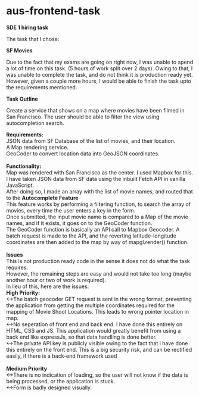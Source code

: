 # aus-frontend-task
<b>SDE 1 hiring task</b> </br>


The task that I chose: </br>


<b>SF Movies</b> </br> 



Due to the fact that my exams are going on right now, I was unable to spend a lot of time on this task. (5 hours of work split over 2 days).
Owing to that, I was unable to complete the task, and do not think it is production ready yet. However, given a couple more hours, I would be able to finish the task upto the requirements mentioned.
</br>

<b>Task Outline</b></br>


Create a service that shows on a map where movies have been filmed in San Francisco. The user should be able to filter the view using autocompletion search.</br>


<b>Requirements:</b>
 </br>
JSON data from SF Database of the list of movies, and their location. </br>
A Map rendering service. </br>
GeoCoder to convert location data into GeoJSON coordinates.</br>
 </br>
<b>Functionality:</b>
 </br>
 Map was rendered with San Francisco as the center. I used Mapbox for this.  
 I have taken JSON data from SF data using the inbuilt Fetch API in vanilla JavaScript.  </br>
 After doing so, I made an array with the list of movie names, and routed that to the <b>Autocomplete Feature</b>  </br>
 This feature works by performing a filtering function, to search the array of movies, every time the user enters a key in the form.  </br>
 Once submitted, the input movie name is compared to a Map of the movie names, and if it exists, it goes on to the GeoCoder function.</br>
 The GeoCoder function is basically an API call to Mapbox Geocoder. A batch request is made to the API, and the reverting latitude-longitude coordinates are then added to the map by way of mapgl.render() function.  </br>
  </br>
<b>Issues</b>
 </br>
 This is not production ready code in the sense it does not do what the task requires.  </br>
 However, the remaining steps are easy and would not take too long (maybe another hour or two of work is required).  </br>
 In lieu of this, here are the issues: </br>
 <b>High Priority:</b> </br>
 <->The batch geocoder GET request is sent in the wrong format, preventing the application from getting the multiple coordinates required for the mapping of Movie Shoot Locations. This leads to wrong pointer location in map. </br>
 <->No seperation of front end and back end. I have done this entirely on HTML, CSS and JS. This application would greatly benefit from using a back end like expressJs, so that data handling is done better. </br>
 <->The private API key is publicly visible owing to the fact that i have done this entirely on the front end. This is a big security risk, and can be rectified easily, if there is a back-end framework used  </br>
  </br>
  <b>Medium Priority</b> </br>
 <->There is no indication of loading, so the user will not know if the data is being processed, or the application is stuck. </br>
 <->Form is badly designed visually. </br> 
  
 
 
